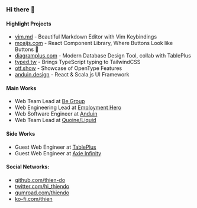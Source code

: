 ### Hi there 👋

#### Highlight Projects

- [vim.md](https://vim.md) - Beautiful Markdown Editor with Vim Keybindings
- [moaijs.com](https://moaijs.com) - React Component Library, Where Buttons Look like Buttons 🗿
- [diagramplus.com](https://diagramplus.com) - Modern Database Design Tool, collab with TablePlus
- [typed.tw](https://typed.tw) - Brings TypeScript typing to TailwindCSS
- [otf.show](https://otf.show) - Showcase of OpenType Features
- [anduin.design](https://anduin.design) - React & Scala.js UI Framework

#### Main Works

- Web Team Lead at [Be Group](https://www.linkedin.com/company/begroupjsc/)
- Web Engineering Lead at [Employment Hero](https://www.linkedin.com/company/employment-hero/)
- Web Software Engineer at [Anduin](https://www.anduintransact.com)
- Web Team Lead at [Quoine/Liquid](https://www.linkedin.com/company/quoine/)

#### Side Works

- Guest Web Engineer at [TablePlus](https://tableplus.com)
- Guest Web Engineer at [Axie Infinity](https://www.linkedin.com/company/axieinfinity/)

#### Social Networks:

- [github.com/thien-do](https://github.com/thien-do)
- [twitter.com/hi_thiendo](https://twitter.com/hi_thiendo)
- [gumroad.com/thiendo](https://gumroad.com/thiendo)
- [ko-fi.com/thien](https://ko-fi.com/thien)
